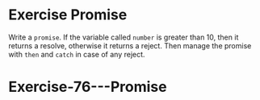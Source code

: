 # Exercise Promise

Write a `promise`. If the variable called `number` is greater than 10, then it returns a resolve, otherwise it returns a reject.
Then manage the promise with `then` and `catch` in case of any reject.
# Exercise-76---Promise
